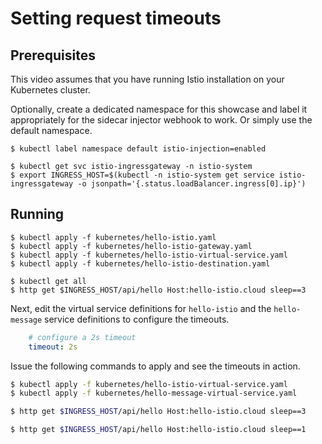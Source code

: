 # Setting request timeouts

## Prerequisites

This video assumes that you have running Istio installation on your Kubernetes cluster.

Optionally, create a dedicated namespace for this showcase and label it appropriately for the sidecar injector webhook to work. Or simply use the default namespace.

```
$ kubectl label namespace default istio-injection=enabled

$ kubectl get svc istio-ingressgateway -n istio-system
$ export INGRESS_HOST=$(kubectl -n istio-system get service istio-ingressgateway -o jsonpath='{.status.loadBalancer.ingress[0].ip}')
```

## Running

```
$ kubectl apply -f kubernetes/hello-istio.yaml
$ kubectl apply -f kubernetes/hello-istio-gateway.yaml
$ kubectl apply -f kubernetes/hello-istio-virtual-service.yaml
$ kubectl apply -f kubernetes/hello-istio-destination.yaml

$ kubectl get all
$ http get $INGRESS_HOST/api/hello Host:hello-istio.cloud sleep==3
```

Next, edit the virtual service definitions for `hello-istio` and the `hello-message` service definitions to configure the timeouts.

```yaml
    # configure a 2s timeout
    timeout: 2s
```

Issue the following commands to apply and see the timeouts in action.
```bash
$ kubectl apply -f kubernetes/hello-istio-virtual-service.yaml
$ kubectl apply -f kubernetes/hello-message-virtual-service.yaml

$ http get $INGRESS_HOST/api/hello Host:hello-istio.cloud sleep==3

$ http get $INGRESS_HOST/api/hello Host:hello-istio.cloud sleep==1
```